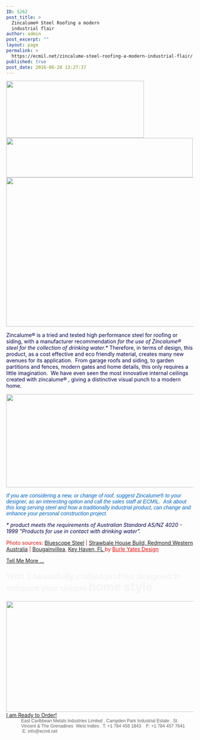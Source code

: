 ```yaml
---
ID: 5262
post_title: >
  Zincalume® Steel Roofing a modern
  industrial flair
author: admin
post_excerpt: ""
layout: page
permalink: >
  https://ecmil.net/zincalume-steel-roofing-a-modern-industrial-flair/
published: true
post_date: 2016-06-28 13:27:37
---
```

<img style="width: 370px;" src="http://ecmil.net/master/wp-content/uploads/2016/06/master41.png" alt="" width="370" height="153" /><img style="width: 501px;" src="http://ecmil.net/master/wp-content/uploads/2016/05/z2.png" alt="" width="501" height="106" /><img style="width: 1200px;" src="http://ecmil.net/master/wp-content/uploads/2016/06/zinc.jpg" alt="" width="1200" height="400" />
<p style="color: #00024c;">Zincalume® is a tried and tested high performance steel for roofing or siding, with a manufacturer recommendation <em>for the use of Zincalume® steel for the collection of drinking water.*</em> Therefore, in terms of design, this product, as a cost effective and eco friendly material, creates many new avenues for its application.  From garage roofs and siding, to garden partitions and fences, modern gates and home details, this only requires a little imagination.  We have even seen the most innovative internal ceilings created with zincalume® , giving a distinctive visual punch to a modern home.</p>
<img style="width: 600px;" src="http://ecmil.net/master/wp-content/uploads/2016/06/ZSCAPE.jpg" alt="" width="600" height="250" />
<p style="color: #0063be; font-family: Arial, Helvetica, sans-serif;" data-web-font="Arial, Helvetica, sans-serif"><em>If you are considering a new, or change of roof, suggest Zincalume® to your designer, as an interesting option and call the sales staff at ECMIL.  Ask about this long serving steel and how a traditionally industrial product, can change and enhance your personal construction project.</em></p>
<p style="color: #00024c;"><em>*<span style="font-size: 14px;"> product meets the requirements of Australian Standard AS/NZ 4020 - 1999 "Products for use in contact with drinking water".</span></em></p>
<p style="color: #e60e0e;"><span style="font-size: 14px;">Photo sources: <a href="http://www.steel.com.au/">Bluescope Steel</a> | <a href="https://www.flickr.com/photos/redmoonsanctuary/7407076246">Strawbale House Build, Redmond Western Australia</a> | <a href="http://www.houzz.com/photos/5036475/Bougainvillea-Key-Haven-FL-contemporary-landscape-miami">Bougainvillea</a>, <a href="http://www.houzz.com/photos/5036475/Bougainvillea-Key-Haven-FL-contemporary-landscape-miami">Key Haven, FL </a>by <a style="color: #e60e0e;" href="https://www.behance.net/gallery/20123345/Burle-Yates-design-website">Burle Yates Design</a></span></p>
<a href="http://ecmil.net/ecmil-roofing/"><span data-tve-custom-colour="95274357">Tell Me More ...</span></a>
<h3 style="color: #f4f4f4; font-size: 20px; line-height: 28px; margin-top: 20px !important; margin-bottom: 20px !important;" data-unit="px"><span style="font-size: 21px;">With 3 beautifully crafted profiles </span><span style="font-size: 21px;">designed to enhance your unique</span> <span style="font-size: 24px;"><span style="font-size: 32px;">home style</span></span></h3>
<img style="width: 800px;" src="http://ecmil.net/master/wp-content/uploads/2016/06/3PROS.png" alt="" width="800" height="297" /><a href="http://ecmil.net/form/"><span data-tve-custom-colour="24310321">I am Ready to Order!</span></a>
<blockquote style="margin: 0px 0px 0px 40px; border: none; padding: 0px; font-size: 12px; font-family: Arial, Helvetica, sans-serif;" data-web-font="Arial, Helvetica, sans-serif">East Caribbean Metals Industries Limited . Campden Park Industrial Estate . St. Vincent &amp; The Grenadines  West Indies . T: +1 784 456 1843    F: +1 784 457 7641    E: info@ecmil.net</blockquote>